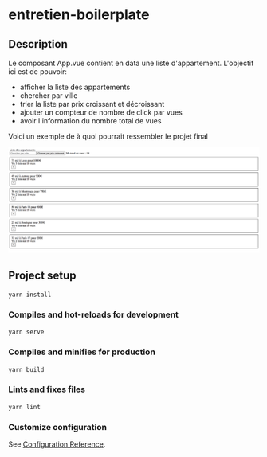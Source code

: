 # entretien-boilerplate

## Description
Le composant App.vue contient en data une liste d'appartement.
L'objectif ici est de pouvoir:
- afficher la liste des appartements
- chercher par ville
- trier la liste par prix croissant et décroissant
- ajouter un compteur de nombre de click par vues
- avoir l'information du nombre total de vues

Voici un exemple de à quoi pourrait ressembler le projet final

![Exemple](exemple.png)


## Project setup
```
yarn install
```

### Compiles and hot-reloads for development
```
yarn serve
```

### Compiles and minifies for production
```
yarn build
```

### Lints and fixes files
```
yarn lint
```

### Customize configuration
See [Configuration Reference](https://cli.vuejs.org/config/).
